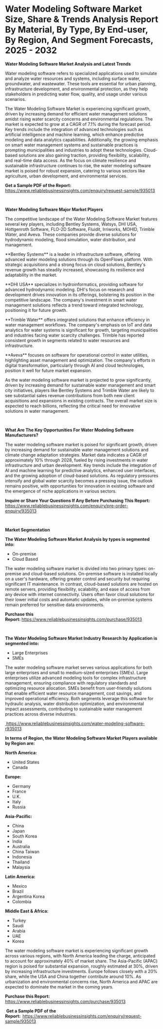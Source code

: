 <p><h1>Water Modeling Software Market Size, Share & Trends Analysis Report By Material, By Type, By End-user, By Region, And Segment Forecasts, 2025 - 2032</h1></p><p><strong>Water Modeling Software Market Analysis and Latest Trends</strong></p>
<p><p>Water modeling software refers to specialized applications used to simulate and analyze water resources and systems, including surface water, groundwater, and wastewater. These tools are essential for urban planning, infrastructure development, and environmental protection, as they help stakeholders in predicting water flow, quality, and usage under various scenarios.</p><p>The Water Modeling Software Market is experiencing significant growth, driven by increasing demand for efficient water management solutions amidst rising water scarcity concerns and environmental regulations. The market is expected to grow at a CAGR of 7.1% during the forecast period. Key trends include the integration of advanced technologies such as artificial intelligence and machine learning, which enhance predictive modeling and data analytics capabilities. Additionally, the growing emphasis on smart water management systems and sustainable practices is prompting municipalities and industries to adopt these technologies. Cloud-based solutions are also gaining traction, providing flexibility, scalability, and real-time data access. As the focus on climate resilience and sustainable infrastructure continues to rise, the water modeling software market is poised for robust expansion, catering to various sectors like agriculture, urban development, and environmental services.</p></p>
<p><strong>Get a Sample PDF of the Report:&nbsp;</strong> <a href="https://www.reliablebusinessinsights.com/enquiry/request-sample/935013?utm_campaign=2440&utm_medium=2&utm_source=Github&utm_content=ia&utm_term=18042025&utm_id=water-modeling-software">https://www.reliablebusinessinsights.com/enquiry/request-sample/935013</a></p>
<p>&nbsp;</p>
<p><strong>Water Modeling Software Major Market Players</strong></p>
<p><p>The competitive landscape of the Water Modeling Software Market features several key players, including Bentley Systems, Watsys, DHI USA, Hottgenroth Software, FLO-2D Software, Fluidit, Irriworks, MOHID, Trimble Water, and Aveva. These companies provide diverse solutions for hydrodynamic modeling, flood simulation, water distribution, and management.</p><p>**Bentley Systems** is a leader in infrastructure software, offering advanced water modeling solutions through its OpenFlows platform. With strategic acquisitions and a strong focus on cloud solutions, Bentley's revenue growth has steadily increased, showcasing its resilience and adaptability in the market.</p><p>**DHI USA** specializes in hydroinformatics, providing software for advanced hydrodynamic modeling. DHI's focus on research and development drives innovation in its offerings, bolstering its position in the competitive landscape. The company's investment in smart water management solutions reflects a trend toward integrated technology, positioning it for future growth.</p><p>**Trimble Water** offers integrated solutions that enhance efficiency in water management workflows. The company's emphasis on IoT and data analytics for water systems is significant for growth, targeting municipalities and industries facing water scarcity challenges. Trimble has reported consistent growth in segments related to water resources and infrastructure.</p><p>**Aveva** focuses on software for operational control in water utilities, highlighting asset management and optimization. The company's efforts in digital transformation, particularly through AI and cloud technologies, position it well for future market expansion.</p><p>As the water modeling software market is projected to grow significantly, driven by increasing demand for sustainable water management and smart city initiatives, players like Bentley Systems and Trimble Water are likely to see substantial sales revenue contributions from both new client acquisitions and expansions in existing contracts. The overall market size is expected to reach billions, reflecting the critical need for innovative solutions in water management.</p></p>
<p>&nbsp;</p>
<p><strong>What Are The Key Opportunities For Water Modeling Software Manufacturers?</strong></p>
<p><p>The water modeling software market is poised for significant growth, driven by increasing demand for sustainable water management solutions and climate change adaptation strategies. Market data indicates a CAGR of approximately 10% through 2028, fueled by rising investments in water infrastructure and urban development. Key trends include the integration of AI and machine learning for predictive analytics, enhanced user interfaces, and the growing adoption of cloud-based solutions. As regulatory pressures intensify and global water scarcity becomes a pressing issue, the outlook remains positive, with opportunities for innovation in existing software and the emergence of niche applications in various sectors.</p></p>
<p><strong>Inquire or Share Your Questions If Any Before Purchasing This Report:</strong> <a href="https://www.reliablebusinessinsights.com/enquiry/pre-order-enquiry/935013?utm_campaign=2440&utm_medium=2&utm_source=Github&utm_content=ia&utm_term=18042025&utm_id=water-modeling-software">https://www.reliablebusinessinsights.com/enquiry/pre-order-enquiry/935013</a></p>
<p>&nbsp;</p>
<p><strong>Market Segmentation</strong></p>
<p><strong>The Water Modeling Software Market Analysis by types is segmented into:</strong></p>
<p><ul><li>On-premise</li><li>Cloud Based</li></ul></p>
<p><p>The water modeling software market is divided into two primary types: on-premise and cloud-based solutions. On-premise software is installed locally on a user's hardware, offering greater control and security but requiring significant IT maintenance. In contrast, cloud-based solutions are hosted on remote servers, providing flexibility, scalability, and ease of access from any device with internet connectivity. Users often favor cloud solutions for their lower initial costs and automatic updates, while on-premise systems remain preferred for sensitive data environments.</p></p>
<p><strong>Purchase this Report:&nbsp;</strong><a href="https://www.reliablebusinessinsights.com/purchase/935013?utm_campaign=2440&utm_medium=2&utm_source=Github&utm_content=ia&utm_term=18042025&utm_id=water-modeling-software">https://www.reliablebusinessinsights.com/purchase/935013</a></p>
<p>&nbsp;</p>
<p><strong>The Water Modeling Software Market Industry Research by Application is segmented into:</strong></p>
<p><ul><li>Large Enterprises</li><li>SMEs</li></ul></p>
<p><p>The water modeling software market serves various applications for both large enterprises and small to medium-sized enterprises (SMEs). Large enterprises utilize advanced modeling tools for complex infrastructure management, ensuring compliance with regulatory standards and optimizing resource allocation. SMEs benefit from user-friendly solutions that enable efficient water resource management, cost savings, and improved operational efficiency. Both segments leverage this software for hydraulic analysis, water distribution optimization, and environmental impact assessments, contributing to sustainable water management practices across diverse industries.</p></p>
<p><a href="https://www.reliablebusinessinsights.com/water-modeling-software-r935013?utm_campaign=2440&utm_medium=2&utm_source=Github&utm_content=ia&utm_term=18042025&utm_id=water-modeling-software">&nbsp;https://www.reliablebusinessinsights.com/water-modeling-software-r935013</a></p>
<p><strong>In terms of Region, the Water Modeling Software Market Players available by Region are:</strong></p>
<p>
    <p> <strong> North America: </strong>
        <ul>
            <li>United States</li>
            <li>Canada</li>
        </ul>
        </p> 
    <p> <strong> Europe: </strong>
        <ul>
            <li>Germany</li>
            <li>France</li>
            <li>U.K.</li>
            <li>Italy</li>
            <li>Russia</li>
        </ul>
        </p> 
    <p> <strong> Asia-Pacific: </strong>
        <ul>
            <li>China</li>
            <li>Japan</li>
            <li>South Korea</li>
            <li>India</li>
            <li>Australia</li>
            <li>China Taiwan</li>
            <li>Indonesia</li>
            <li>Thailand</li>
            <li>Malaysia</li>
        </ul>
        </p> 
    <p> <strong> Latin America: </strong>
        <ul>
            <li>Mexico</li>
            <li>Brazil</li>
            <li>Argentina Korea</li>
            <li>Colombia</li>
        </ul>
        </p> 
    <p> <strong> Middle East & Africa: </strong>
        <ul>
            <li>Turkey</li>
            <li>Saudi</li>
            <li>Arabia</li>
            <li>UAE</li>
            <li>Korea</li>
        </ul>
    </p>
    </p>
<p><p>The water modeling software market is experiencing significant growth across various regions, with North America leading the charge, anticipated to account for approximately 40% of market share. The Asia-Pacific (APAC) region is poised for substantial expansion, roughly estimated at 30%, driven by increasing infrastructure investments. Europe follows closely with a 20% share, while the USA and China together contribute around 10%. As urbanization and environmental concerns rise, North America and APAC are expected to dominate the market in the coming years.</p></p>
<p><strong>Purchase this Report: </strong><a href="https://www.reliablebusinessinsights.com/purchase/935013?utm_campaign=2440&utm_medium=2&utm_source=Github&utm_content=ia&utm_term=18042025&utm_id=water-modeling-software">https://www.reliablebusinessinsights.com/purchase/935013</a></p>
<p>&nbsp;<strong>Get a Sample PDF of the Report:&nbsp;&nbsp;</strong><a href="https://www.reliablebusinessinsights.com/enquiry/request-sample/935013?utm_campaign=2440&utm_medium=2&utm_source=Github&utm_content=ia&utm_term=18042025&utm_id=water-modeling-software">https://www.reliablebusinessinsights.com/enquiry/request-sample/935013</a></p>
<p><strong></strong></p>
<p><p></p><p></p><p></p></p>